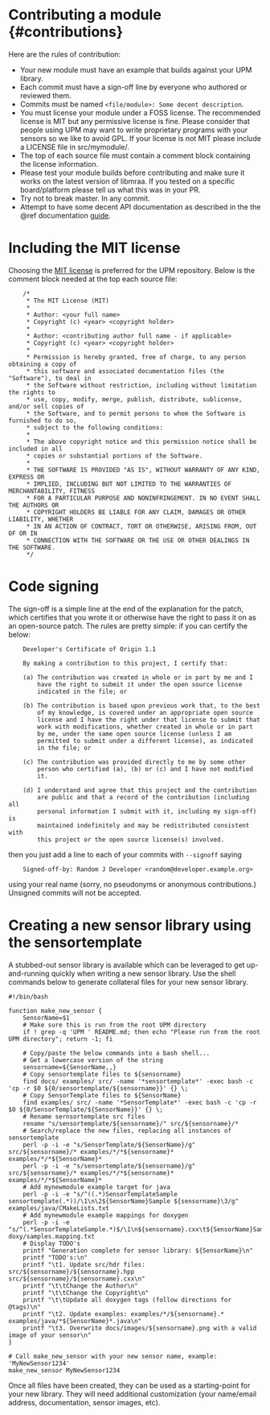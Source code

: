 Contributing a module                         {#contributions}
=====================

Here are the rules of contribution:
- Your new module must have an example that builds against your UPM library.
- Each commit must have a sign-off line by everyone who authored or reviewed
  them.
- Commits must be named `<file/module>: Some decent description`.
- You must license your module under a FOSS license. The recommended license
  is MIT but any permissive license is fine. Please consider that people using
  UPM may want to write proprietary programs with your sensors so we like to
  avoid GPL. If your license is not MIT please include a LICENSE file in
  src/mymodule/.
- The top of each source file must contain a comment block containing the
  license information.
- Please test your module builds before contributing and make sure it works on
  the latest version of libmraa. If you tested on a specific board/platform
  please tell us what this was in your PR.
- Try not to break master. In any commit.
- Attempt to have some decent API documentation as described in the the @ref
  documentation [guide](documentation.md).

Including the MIT license
=========================
Choosing the [MIT license](http://opensource.org/licenses/MIT) is preferred for
the UPM repository.  Below is the comment block needed at the top each source
file:

        /*
         * The MIT License (MIT)
         *
         * Author: <your full name> 
         * Copyright (c) <year> <copyright holder>
         *
         * Author: <contributing author full name - if applicable> 
         * Copyright (c) <year> <copyright holder>
         *
         * Permission is hereby granted, free of charge, to any person obtaining a copy of
         * this software and associated documentation files (the "Software"), to deal in
         * the Software without restriction, including without limitation the rights to
         * use, copy, modify, merge, publish, distribute, sublicense, and/or sell copies of
         * the Software, and to permit persons to whom the Software is furnished to do so,
         * subject to the following conditions:
         *
         * The above copyright notice and this permission notice shall be included in all
         * copies or substantial portions of the Software.
         *
         * THE SOFTWARE IS PROVIDED "AS IS", WITHOUT WARRANTY OF ANY KIND, EXPRESS OR
         * IMPLIED, INCLUDING BUT NOT LIMITED TO THE WARRANTIES OF MERCHANTABILITY, FITNESS
         * FOR A PARTICULAR PURPOSE AND NONINFRINGEMENT. IN NO EVENT SHALL THE AUTHORS OR
         * COPYRIGHT HOLDERS BE LIABLE FOR ANY CLAIM, DAMAGES OR OTHER LIABILITY, WHETHER
         * IN AN ACTION OF CONTRACT, TORT OR OTHERWISE, ARISING FROM, OUT OF OR IN
         * CONNECTION WITH THE SOFTWARE OR THE USE OR OTHER DEALINGS IN THE SOFTWARE.
         */


Code signing
============

The sign-off is a simple line at the end of the explanation for the
patch, which certifies that you wrote it or otherwise have the right to pass it
on as an open-source patch.  The rules are pretty simple: if you can certify
the below:

        Developer's Certificate of Origin 1.1

        By making a contribution to this project, I certify that:

        (a) The contribution was created in whole or in part by me and I
            have the right to submit it under the open source license
            indicated in the file; or

        (b) The contribution is based upon previous work that, to the best
            of my knowledge, is covered under an appropriate open source
            license and I have the right under that license to submit that
            work with modifications, whether created in whole or in part
            by me, under the same open source license (unless I am
            permitted to submit under a different license), as indicated
            in the file; or

        (c) The contribution was provided directly to me by some other
            person who certified (a), (b) or (c) and I have not modified
            it.

        (d) I understand and agree that this project and the contribution
            are public and that a record of the contribution (including all
            personal information I submit with it, including my sign-off) is
            maintained indefinitely and may be redistributed consistent with
            this project or the open source license(s) involved.

then you just add a line to each of your commits with `--signoff` saying

        Signed-off-by: Random J Developer <random@developer.example.org>

using your real name (sorry, no pseudonyms or anonymous contributions.)
Unsigned commits will not be accepted.


Creating a new sensor library using the sensortemplate
=======================================

A stubbed-out sensor library is available which can be leveraged to get
up-and-running quickly when writing a new sensor library.  Use the shell
commands below to generate collateral files for your new sensor library.


```shell
#!/bin/bash

function make_new_sensor {
    SensorName=$1
    # Make sure this is run from the root UPM directory
    if ! grep -q 'UPM ' README.md; then echo "Please run from the root UPM directory"; return -1; fi

    # Copy/paste the below commands into a bash shell...
    # Get a lowercase version of the string
    sensorname=${SensorName,,}
    # Copy sensortemplate files to ${sensorname}
    find docs/ examples/ src/ -name '*sensortemplate*' -exec bash -c 'cp -r $0 ${0/sensortemplate/${sensorname}}' {} \;
    # Copy SensorTemplate files to ${SensorName}
    find examples/ src/ -name '*SensorTemplate*' -exec bash -c 'cp -r $0 ${0/SensorTemplate/${SensorName}}' {} \;
    # Rename sernsortemplate src files
    rename "s/sensortemplate/${sensorname}/" src/${sensorname}/*
    # Search/replace the new files, replacing all instances of sensortemplate
    perl -p -i -e "s/SensorTemplate/${SensorName}/g" src/${sensorname}/* examples/*/*${sensorname}* examples/*/*${SensorName}*
    perl -p -i -e "s/sensortemplate/${sensorname}/g" src/${sensorname}/* examples/*/*${sensorname}* examples/*/*${SensorName}*
    # Add mynewmodule example target for java
    perl -p -i -e "s/^((.*)SensorTemplateSample sensortemplate(.*))/\1\n\2${SensorName}Sample ${sensorname}\3/g" examples/java/CMakeLists.txt
    # Add mynewmodule example mappings for doxygen
    perl -p -i -e "s/^(.*SensorTemplateSample.*)$/\1\n${sensorname}.cxx\t${SensorName}Sample.java\t${sensorname}.js\t${sensorname}.py/g" doxy/samples.mapping.txt
    # Display TODO's
    printf "Generation complete for sensor library: ${SensorName}\n"
    printf "TODO's:\n"
    printf "\t1. Update src/hdr files: src/${sensorname}/${sensorname}.hpp src/${sensorname}/${sensorname}.cxx\n"
    printf "\t\tChange the Author\n"
    printf "\t\tChange the Copyright\n"
    printf "\t\tUpdate all doxygen tags (follow directions for @tags)\n"
    printf "\t2. Update examples: examples/*/${sensorname}.* examples/java/*${SensorName}*.java\n"
    printf "\t3. Overwrite docs/images/${sensorname}.png with a valid image of your sensor\n"
}

# Call make_new_sensor with your new sensor name, example: 'MyNewSensor1234'
make_new_sensor MyNewSensor1234
```

Once all files have been created, they can be used as a starting-point for your
new library.  They will need additional customization (your name/email address,
documentation, sensor images, etc).
